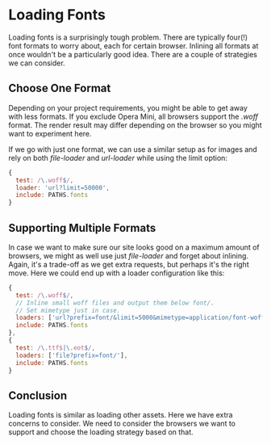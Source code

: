# Loading Fonts

Loading fonts is a surprisingly tough problem. There are typically four(!) font formats to worry about, each for certain browser. Inlining all formats at once wouldn't be a particularly good idea. There are a couple of strategies we can consider.

## Choose One Format

Depending on your project requirements, you might be able to get away with less formats. If you exclude Opera Mini, all browsers support the *.woff* format. The render result may differ depending on the browser so you might want to experiment here.

If we go with just one format, we can use a similar setup as for images and rely on both *file-loader* and *url-loader* while using the limit option:

```javascript
{
  test: /\.woff$/,
  loader: 'url?limit=50000',
  include: PATHS.fonts
}
```

## Supporting Multiple Formats

In case we want to make sure our site looks good on a maximum amount of browsers, we might as well use just *file-loader* and forget about inlining. Again, it's a trade-off as we get extra requests, but perhaps it's the right move. Here we could end up with a loader configuration like this:

```javascript
{
  test: /\.woff$/,
  // Inline small woff files and output them below font/.
  // Set mimetype just in case.
  loaders: ['url?prefix=font/&limit=5000&mimetype=application/font-woff'],
  include: PATHS.fonts
},
{
  test: /\.ttf$|\.eot$/,
  loaders: ['file?prefix=font/'],
  include: PATHS.fonts
}
```

## Conclusion

Loading fonts is similar as loading other assets. Here we have extra concerns to consider. We need to consider the browsers we want to support and choose the loading strategy based on that.
